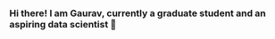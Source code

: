 ### Hi there! I am Gaurav, currently a graduate student and an aspiring data scientist 👋

<!--
**gaurav-arena/gaurav-arena** is a ✨ _special_ ✨ repository because its `README.md` (this file) appears on your GitHub profile.

Here are some ideas to get you started:

- 🔭 I’m currently working on various self developed data science projects.
- 🌱 I’m currently learning about end to end ML model deployment on cloud.
- 👯 I’m looking to collaborate on any industry level data science project.
- 🤔 I’m looking for help with gaining relevant industry experience.
- 💬 Ask me about my transition from a Quality Analayst (Software Tester) to an aspiring data scientist.
- 📫 How to reach me: gaurav.arena121@gmail.com
- 😄 Pronouns: He/Him
- ⚡ Fun fact: 

<br />
### Skills

<br />

-->
